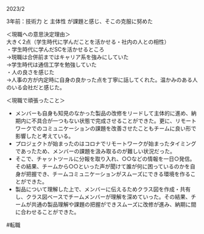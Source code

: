
2023/2

3年前：技術力 と 主体性 が課題と感じ、そこの克服に努めた

＜現職への意思決定理由＞  
大きく2点（学生時代に学んだことを活かせる・社内の人との相性）  
・学生時代に学んだSCを活かせるところ  
→現職は合併前まではキャリア系を強みにしていた  
→学生時代は通信工学を勉強していた  
・人の良さを感じた  
→人事の方が内定時に自身の良かった点を丁寧に話してくれた。温かみのある人のいる会社だと感じた。  
  
＜現職で頑張ったこと＞  
- メンバーも自身も知見のなかった製品の改修をリードして主体的に進め、納期内に不具合が一つもない状態で完成させることができた。更に、リモートワークでのコミュニケーションの課題を改善させたこともチームに良い形で影響したと考えている。  
- プロジェクトが始まったのはコロナでリモートワークが始まったタイミングであったため、メンバーの課題を汲み取るのが難しい状況だった。  
- そこで、チャットツールに分報を取り入れ、○○などの情報を一日○発信。その結果、チームから○○といった声が聞けて誰が何に困っているのかを自身が把握でき、チームコミュニケーションがスムーズにできる環境を作ることができた。  
- 製品について理解した上で、メンバーに伝えるためクラス図を作成・共有し、クラス図ベースでチームメンバーが理解を深めていった。その結果、チームが共通の製品理解や課題の把握ができスムーズに改修が進み、納期に間に合わせることができた。




#転職 